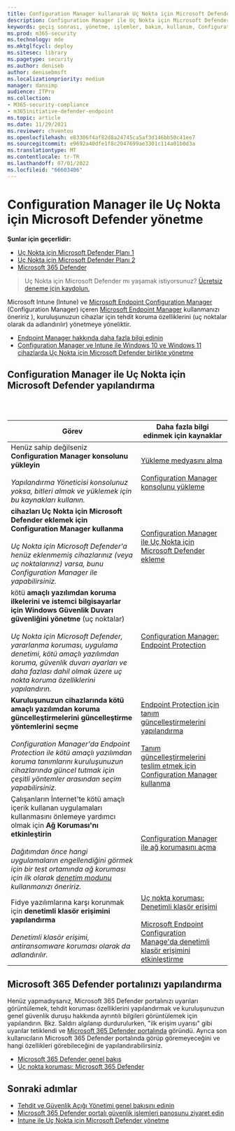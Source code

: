 ```yaml
---
title: Configuration Manager kullanarak Uç Nokta için Microsoft Defender yönetme
description: Configuration Manager ile Uç Nokta için Microsoft Defender yönetmeyi öğrenin
keywords: geçiş sonrası, yönetme, işlemler, bakım, kullanım, Configuration Manager, Uç Nokta için Microsoft Defender, edr
ms.prod: m365-security
ms.technology: mde
ms.mktglfcycl: deploy
ms.sitesec: library
ms.pagetype: security
ms.author: deniseb
author: denisebmsft
ms.localizationpriority: medium
manager: dansimp
audience: ITPro
ms.collection:
- M365-security-compliance
- m365initiative-defender-endpoint
ms.topic: article
ms.date: 11/29/2021
ms.reviewer: chventou
ms.openlocfilehash: e83306f4af82d8a24745ca5af3d146bb50c41ee7
ms.sourcegitcommit: e9692a40dfe1f8c2047699ae3301c114a01b0d3a
ms.translationtype: MT
ms.contentlocale: tr-TR
ms.lasthandoff: 07/01/2022
ms.locfileid: "66603406"
---
```

# <a name="manage-microsoft-defender-for-endpoint-with-configuration-manager"></a>Configuration Manager ile Uç Nokta için Microsoft Defender yönetme

**Şunlar için geçerlidir:**
- [Uç Nokta için Microsoft Defender Planı 1](https://go.microsoft.com/fwlink/?linkid=2154037)
- [Uç Nokta için Microsoft Defender Planı 2](https://go.microsoft.com/fwlink/?linkid=2154037)
- [Microsoft 365 Defender](https://go.microsoft.com/fwlink/?linkid=2118804)

> Uç Nokta için Microsoft Defender mı yaşamak istiyorsunuz? [Ücretsiz deneme için kaydolun.](https://signup.microsoft.com/create-account/signup?products=7f379fee-c4f9-4278-b0a1-e4c8c2fcdf7e&ru=https://aka.ms/MDEp2OpenTrial?ocid=docs-wdatp-exposedapis-abovefoldlink)


Microsoft Intune [(](/mem/intune/fundamentals/what-is-intune)Intune) ve [Microsoft Endpoint Configuration Manager](/mem) (Configuration Manager) içeren [Microsoft Endpoint Manager](/mem/configmgr/core/understand/introduction) kullanmanızı öneririz ), kuruluşunuzun cihazlar için tehdit koruma özelliklerini (uç noktalar olarak da adlandırılır) yönetmeye yöneliktir.

- [Endpoint Manager hakkında daha fazla bilgi edinin](/mem/endpoint-manager-overview)
- [Configuration Manager ve Intune ile Windows 10 ve Windows 11 cihazlarda Uç Nokta için Microsoft Defender birlikte yönetme](manage-mde-post-migration-intune.md)

## <a name="configure-microsoft-defender-for-endpoint-with-configuration-manager"></a>Configuration Manager ile Uç Nokta için Microsoft Defender yapılandırma

<br/><br/>

|Görev|Daha fazla bilgi edinmek için kaynaklar|
|---|---|
|Henüz sahip değilseniz **Configuration Manager konsolunu yükleyin** <br/><br/> *Yapılandırma Yöneticisi konsolunuz yoksa, bitleri almak ve yüklemek için bu kaynakları kullanın.*|[Yükleme medyasını alma](/mem/configmgr/core/servers/deploy/install/get-install-media) <br/><br/> [Configuration Manager konsolunu yükleme](/mem/configmgr/core/servers/deploy/install/install-consoles)|
|**cihazları Uç Nokta için Microsoft Defender eklemek için Configuration Manager kullanma** <br/><br/> *Uç Nokta için Microsoft Defender'a henüz eklenmemiş cihazlarınız (veya uç noktalarınız) varsa, bunu Configuration Manager ile yapabilirsiniz.*|[Configuration Manager ile Uç Nokta için Microsoft Defender ekleme](/mem/configmgr/protect/deploy-use/defender-advanced-threat-protection#about-onboarding-to-atp-with-configuration-manager)|
|kötü **amaçlı yazılımdan koruma ilkelerini ve istemci bilgisayarlar için Windows Güvenlik Duvarı güvenliğini yönetme** (uç noktalar) <br/><br/> *Uç Nokta için Microsoft Defender, yararlanma koruması, uygulama denetimi, kötü amaçlı yazılımdan koruma, güvenlik duvarı ayarları ve daha fazlası dahil olmak üzere uç nokta koruma özelliklerini yapılandırın.*|[Configuration Manager: Endpoint Protection](/mem/configmgr/protect/deploy-use/endpoint-protection)|
|**Kuruluşunuzun cihazlarında kötü amaçlı yazılımdan koruma güncelleştirmelerini güncelleştirme yöntemlerini seçme** <br/><br/> *Configuration Manager'da Endpoint Protection ile kötü amaçlı yazılımdan koruma tanımlarını kuruluşunuzun cihazlarında güncel tutmak için çeşitli yöntemler arasından seçim yapabilirsiniz.*|[Endpoint Protection için tanım güncelleştirmelerini yapılandırma](/mem/configmgr/protect/deploy-use/endpoint-definition-updates) <br/><br/> [Tanım güncelleştirmelerini teslim etmek için Configuration Manager kullanma](/mem/configmgr/protect/deploy-use/endpoint-definitions-configmgr)|
|Çalışanların İnternet'te kötü amaçlı içerik kullanan uygulamaları kullanmasını önlemeye yardımcı olmak için **Ağ Koruması'nı etkinleştirin** <br/><br/> *Dağıtımdan önce hangi uygulamaların engellendiğini görmek için bir test ortamında ağ koruması için ilk olarak [denetim modunu](/microsoft-365/security/defender-endpoint/evaluate-network-protection) kullanmanızı öneririz.*|[Configuration Manager ile ağ korumasını açma](/microsoft-365/security/defender-endpoint/enable-network-protection#microsoft-endpoint-configuration-manager)|
|Fidye yazılımlarına karşı korunmak için **denetimli klasör erişimini yapılandırma** <br/><br/> *Denetimli klasör erişimi, antiransomware koruması olarak da adlandırılır.*|[Uç nokta koruması: Denetimli klasör erişimi](/mem/intune/protect/endpoint-protection-windows-10#controlled-folder-access) <br/><br/> [Microsoft Endpoint Configuration Manage'da denetimli klasör erişimini etkinleştirme](/microsoft-365/security/defender-endpoint/enable-controlled-folders#microsoft-endpoint-configuration-manager)|

## <a name="configure-your-microsoft-365-defender-portal"></a>Microsoft 365 Defender portalınızı yapılandırma

Henüz yapmadıysanız, Microsoft 365 Defender portalınızı uyarıları görüntülemek, tehdit koruması özelliklerini yapılandırmak ve kuruluşunuzun genel güvenlik duruşu hakkında ayrıntılı bilgileri görüntülemek için yapılandırın. Bkz. Saldırı algılanıp durdurulurken, "ilk erişim uyarısı" gibi uyarılar tetiklendi ve [Microsoft 365 Defender portalında](/microsoft-365/security/defender/microsoft-365-defender) göründü. Ayrıca son kullanıcıların Microsoft 365 Defender portalında görüp göremeyeceğini ve hangi özellikleri görebileceğini de yapılandırabilirsiniz.

- [Microsoft 365 Defender genel bakış](/microsoft-365/security/defender-endpoint/use)
- [Uç nokta koruması: Microsoft 365 Defender](/mem/intune/protect/endpoint-protection-windows-10#microsoft-defender-security-center)

## <a name="next-steps"></a>Sonraki adımlar

- [Tehdit ve Güvenlik Açığı Yönetimi genel bakışını edinin](/microsoft-365/security/defender-endpoint/next-gen-threat-and-vuln-mgt)
- [Microsoft 365 Defender portalı güvenlik işlemleri panosunu ziyaret edin](/microsoft-365/security/defender-endpoint/security-operations-dashboard)
- [Intune ile Uç Nokta için Microsoft Defender yönetme](manage-mde-post-migration-intune.md)
